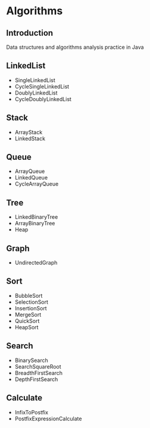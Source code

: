 # Algorithms

## Introduction
Data structures and algorithms analysis practice in Java

## LinkedList
* SingleLinkedList
* CycleSingleLinkedList
* DoublyLinkedList
* CycleDoublyLinkedList

## Stack
* ArrayStack
* LinkedStack

## Queue
* ArrayQueue
* LinkedQueue
* CycleArrayQueue

## Tree
* LinkedBinaryTree
* ArrayBinaryTree
* Heap

## Graph
* UndirectedGraph

## Sort
* BubbleSort
* SelectionSort
* InsertionSort
* MergeSort
* QuickSort
* HeapSort

## Search
* BinarySearch
* SearchSquareRoot
* BreadthFirstSearch
* DepthFirstSearch

## Calculate
* InfixToPostfix
* PostfixExpressionCalculate


